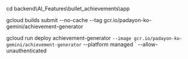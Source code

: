 cd backend\AI_Features\bullet_achievements\app

gcloud builds submit --no-cache --tag gcr.io/padayon-ko-gemini/achievement-generator

gcloud run deploy achievement-generator `
--image gcr.io/padayon-ko-gemini/achievement-generator `
--platform managed `
--allow-unauthenticated

